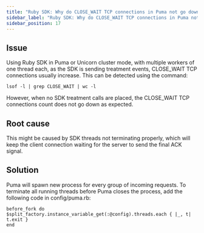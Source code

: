 ```yaml
---
title: "Ruby SDK: Why do CLOSE_WAIT TCP connections in Puma not go down as expected?"
sidebar_label: "Ruby SDK: Why do CLOSE_WAIT TCP connections in Puma not go down as expected?"
sidebar_position: 17
---
```


<p>
  <button hidden style={{borderRadius:'8px', border:'1px', fontFamily:'Courier New', fontWeight:'800', textAlign:'left'}}> help.split.io link: https://help.split.io/hc/en-us/articles/360007501871-Ruby-Why-do-CLOSE-WAIT-TCP-connections-in-Puma-not-go-down-as-expected </button>
</p>


## Issue

Using Ruby SDK in Puma or Unicorn cluster mode, with multiple workers of one thread each, as the SDK is sending treatment events, CLOSE_WAIT TCP connections usually increase. This can be detected using the command:
```
lsof -l | grep CLOSE_WAIT | wc -l
```

However, when no SDK treatment calls are placed, the CLOSE_WAIT TCP connections count does not go down as expected.

## Root cause

This might be caused by SDK threads not terminating properly, which will keep the client connection waiting for the server to send the final ACK signal.

## Solution

Puma will spawn new process for every group of incoming requests. To terminate all running threads before Puma closes the process, add the following code in config/puma.rb:
```
before_fork do
$split_factory.instance_variable_get(:@config).threads.each { |_, t| t.exit }
end
```